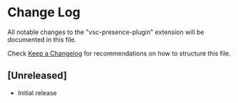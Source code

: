 # Change Log

All notable changes to the "vsc-presence-plugin" extension will be documented in this file.

Check [Keep a Changelog](http://keepachangelog.com/) for recommendations on how to structure this file.

## [Unreleased]

- Initial release